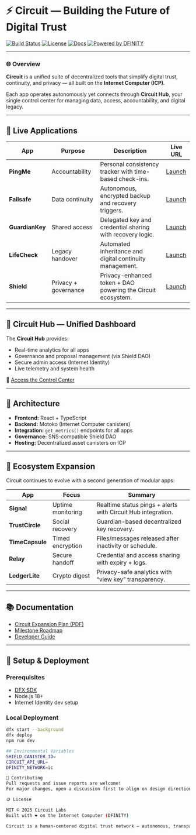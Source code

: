 # ⚡️ Circuit — Building the Future of Digital Trust
[![Build Status](https://img.shields.io/badge/build-passing-brightgreen)](#)
[![License](https://img.shields.io/badge/license-MIT-blue.svg)](#)
[![Docs](https://img.shields.io/badge/docs-available-teal.svg)](#)
[![Powered by DFINITY](https://img.shields.io/badge/powered%20by-Internet%20Computer-orange.svg)](#)

---

### 🌐 Overview
**Circuit** is a unified suite of decentralized tools that simplify digital trust, continuity, and privacy — all built on the **Internet Computer (ICP)**.

Each app operates autonomously yet connects through **Circuit Hub**, your single control center for managing data, access, accountability, and digital legacy.

---

## 🚀 Live Applications

| App | Purpose | Description | Live URL |
|------|----------|--------------|-----------|
| **PingMe** | Accountability | Personal consistency tracker with time-based check-ins. | [Launch](#) |
| **Failsafe** | Data continuity | Autonomous, encrypted backup and recovery triggers. | [Launch](#) |
| **GuardianKey** | Shared access | Delegated key and credential sharing with recovery logic. | [Launch](#) |
| **LifeCheck** | Legacy handover | Automated inheritance and digital continuity management. | [Launch](#) |
| **Shield** | Privacy + governance | Privacy-enhanced token + DAO powering the Circuit ecosystem. | [Launch](#) |

---

## 🧭 Circuit Hub — Unified Dashboard
The **Circuit Hub** provides:
- Real-time analytics for all apps  
- Governance and proposal management (via Shield DAO)  
- Secure admin access (Internet Identity)  
- Live telemetry and system health  

🔗 [Access the Control Center](#)

---

## 🧠 Architecture
- **Frontend:** React + TypeScript  
- **Backend:** Motoko (Internet Computer canisters)  
- **Integration:** `get_metrics()` endpoints for all apps  
- **Governance:** SNS-compatible Shield DAO  
- **Hosting:** Decentralized asset canisters on ICP

---

## 🧩 Ecosystem Expansion
Circuit continues to evolve with a second generation of modular apps:

| App | Focus | Summary |
|------|--------|----------|
| **Signal** | Uptime monitoring | Realtime status pings + alerts with Circuit Hub integration. |
| **TrustCircle** | Social recovery | Guardian-based decentralized key recovery. |
| **TimeCapsule** | Timed encryption | Files/messages released after inactivity or schedule. |
| **Relay** | Secure handoff | Credential and access sharing with expiry + logs. |
| **LedgerLite** | Crypto digest | Privacy-safe analytics with “view key” transparency. |

---

## 📚 Documentation
- [Circuit Expansion Plan (PDF)](./docs/Circuit_Expansion_Plan.pdf)
- [Milestone Roadmap](./docs/ROADMAP.md)
- [Developer Guide](./docs/DEVELOPER_GUIDE.md)

---

## 🧱 Setup & Deployment

### Prerequisites
- [DFX SDK](https://internetcomputer.org/docs/current/developer-docs/quickstart/hello10mins/)
- Node.js 18+
- Internet Identity dev setup

### Local Deployment
```bash
dfx start --background
dfx deploy
npm run dev

## Environmental Variables
SHIELD_CANISTER_ID=
CIRCUIT_API_URL=
DFINITY_NETWORK=ic

🤝 Contributing
Pull requests and issue reports are welcome!
For major changes, open a discussion first to align on design direction.

🪙 License

MIT © 2025 Circuit Labs
Built with ❤️ on the Internet Computer (DFINITY)

Circuit is a human-centered digital trust network — autonomous, transparent, and privacy-secure — where data, continuity, and legacy all work together across decentralized systems.
